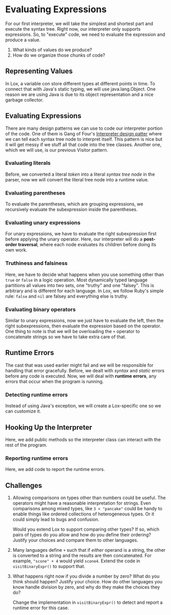 # Evaluating Expressions

For our first interpreter, we will take the simplest and shortest part and execute the syntax tree.
Right now, our interpreter only supports expressions. So, to "execute" code, we need to evaluate the expression and produce a value.

1. What kinds of values do we produce?
2. How do we organize those chunks of code?

## Representing Values

In Lox, a variable con store different types at different points in time. To connect that with Java's static typing, we will use java.lang.Object.
One reason we are using Java is due to its object representation and a nice garbage collector.

## Evaluating Expressions

There are many design patterns we can use to code our interpreter portion of the code.
One of them is Gang of Four's [Interpreter design patter](https://en.wikipedia.org/wiki/Interpreter_pattern) where we can tell each syntax tree node to interpret itself. This pattern is nice but it will get messy if we stuff all that code into the tree classes.
Another one, which we will use, is our previous Visitor pattern.

### Evaluating literals

Before, we converted a literal _token_ into a literal _syntax tree node_ in the parser, now we will convert the literal tree node into a runtime value.

### Evaluating parentheses

To evaluate the parentheses, which are grouping expressions, we recursively evaluate the subexpression inside the parentheses.

### Evaluating unary expressions

For unary expressions, we have to evaluate the right subexpression first before applying the unary operator.
Here, our interpreter will do a **post-order traversal**, where each node evaluates its children before doing its own work.

### Truthiness and falsiness

Here, we have to decide what happens when you use something other than `true` or `false` in a logic operation.
Most dynamically typed language partitions all values into two sets, one "truthy" and one "falsey". This is arbitrary and is different for each language.
In Lox, we follow Ruby's simple rule: `false` and `nil` are falsey and everything else is truthy.

### Evaluating binary operators

Similar to unary expressions, now we just have to evaluate the left, then the right subexpressions, then evaluate the expression based on the operator.
One thing to note is that we will be overloading the `+` operator to concatenate strings so we have to take extra care of that.

## Runtime Errors

The cast that was used earlier might fail and we will be responsible for handling that error gracefully.
Before, we dealt with _syntax_ and _static_ errors before any code is executed. Now, we will deal with **runtime errors**, any errors that occur when the program is running.

### Detecting runtime errors

Instead of using Java's exception, we will create a Lox-specific one so we can customize it.

## Hooking Up the Interpreter

Here, we add public methods so the interpreter class can interact with the rest of the program.

### Reporting runtime errors

Here, we add code to report the runtime errors.

## Challenges

1. Allowing comparisons on types other than numbers could be useful. The operators might have a reasonable interpretation for strings. Even comparisons among mixed types, like `3 < "pancake"` could be handy to enable things like ordered collections of heterogeneous types. Or it could simply lead to bugs and confusion.

   Would you extend Lox to support comparing other types? If so, which pairs of types do you allow and how do you define their ordering? Justify your choices and compare them to other languages.

2. Many languages define `+` such that if _either_ operand is a string, the other is converted to a string and the results are then concatenated. For example, `"scone" + 4` would yield `scone4`. Extend the code in `visitBinaryExpr()` to support that.

3. What happens right now if you divide a number by zero? What do you think should happen? Justify your choice. How do other languages you know handle division by zero, and why do they make the choices they do?

   Change the implementation in `visitBinaryExpr()` to detect and report a runtime error for this case.
